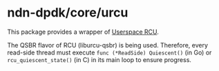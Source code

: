 # ndn-dpdk/core/urcu

This package provides a wrapper of [Userspace RCU](http://liburcu.org/).

The QSBR flavor of RCU (liburcu-qsbr) is being used.
Therefore, every read-side thread must execute `func (*ReadSide) Quiescent()` (in Go) or `rcu_quiescent_state()` (in C) in its main loop to ensure progress.

